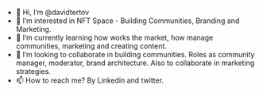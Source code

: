 - 👋 Hi, I’m @davidtertov
- 👀 I’m interested in NFT Space - Building Communities, Branding and Marketing.
- 🌱 I’m currently learning how works the market, how manage communities, marketing and creating content.
- 💞️ I’m looking to collaborate in building communities. Roles as community manager, moderator, brand architecture. Also to collaborate in marketing strategies.
- 📫 How to reach me? By Linkedin and twitter.

<!---
davidtertov/davidtertov is a ✨ special ✨ repository because its `README.md` (this file) appears on your GitHub profile.
You can click the Preview link to take a look at your changes.
--->
